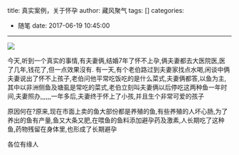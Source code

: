 title: 真实案例，关于怀孕
author: 藏风聚气
tags: []
categories:
  - 随笔
date: 2017-06-19 10:45:00
---

![](https://ss0.bdstatic.com/70cFvHSh_Q1YnxGkpoWK1HF6hhy/it/u=2594029533,2000198647&fm=26&gp=0.jpg)

今天,听到一个真实的事情,有夫妻俩,结婚7年了怀不上孕,俩夫妻都去大医院医,医了几年,钱花了,但一点效果沒有. 
有一天,有个老伯路过到夫妻家找点水喝,闲谈中俩夫妻说出了怀不上孩子,老伯问他平常吃饭吃的是什么菜式,夫妻俩都答,以鱼为主,其中以非洲侧鱼及塘虱是常吃的菜式,老伯立刻叫夫妻俩以后停吃这两种鱼一年时间,夫妻照办,,,,,,一年多后,夫妻终于怀上了小孩,并且生个非常可爱的孩子 

原因何在?原来,现在市面上卖的鱼大部份都是养殖的鱼,有些养殖的人坏心肠,为了养出的鱼有产量,鱼又大条又肥,在喂鱼的鱼料添加避孕药及激素,人长期吃了这种鱼,药物残留在身体里,也形成了长期避孕 

各位有缘人

